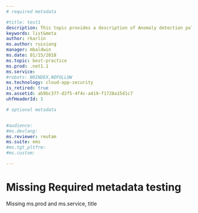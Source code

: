 ```yaml
---
# required metadata

#title: test1
description: This topic provides a description of Anomaly detection policies and provides reference informati on about the building blocks of an anomaly detection policy.
keywords: list&meta
author: rkarlin
ms.author: ruixiang
manager: mbaldwin
ms.date: 01/15/2018
ms.topic: best-practice
ms.prod: .net1.1
ms.service: 
#robots: NOINDEX,NOFOLLOW
ms.technology: cloud-app-security
is_retired: true
ms.assetid: ab9bc377-d2f5-4f4c-a419-f1728a15d1c7
uhfHeaderId: 1

# optional metadata


#audience:
#ms.devlang:
ms.reviewer: reutam
ms.suite: ems
#ms.tgt_pltfrm:
#ms.custom:

---
```


# Missing Required metadata testing

Missing ms.prod and ms.service, title
	


